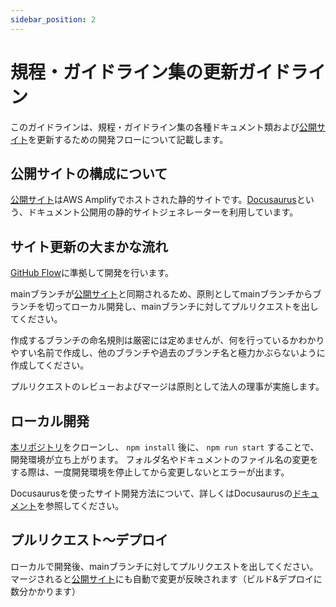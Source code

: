 ```yaml
---
sidebar_position: 2
---
```


# 規程・ガイドライン集の更新ガイドライン

このガイドラインは、規程・ガイドライン集の各種ドキュメント類および[公開サイト](https://regulations.sre-next.org)を更新するための開発フローについて記載します。

## 公開サイトの構成について

[公開サイト](https://regulations.sre-next.org)はAWS Amplifyでホストされた静的サイトです。[Docusaurus](https://docusaurus.io/)という、ドキュメント公開用の静的サイトジェネレーターを利用しています。

## サイト更新の大まかな流れ

[GitHub Flow](https://docs.github.com/ja/get-started/quickstart/github-flow)に準拠して開発を行います。

mainブランチが[公開サイト](https://regulations.sre-next.org)と同期されるため、原則としてmainブランチからブランチを切ってローカル開発し、mainブランチに対してプルリクエストを出してください。

作成するブランチの命名規則は厳密には定めませんが、何を行っているかわかりやすい名前で作成し、他のブランチや過去のブランチ名と極力かぶらないように作成してください。

プルリクエストのレビューおよびマージは原則として法人の理事が実施します。

## ローカル開発

[本リポジトリ](https://github.com/sre-next/corporate-regulations)をクローンし、 `npm install` 後に、 `npm run start` することで、開発環境が立ち上がります。
フォルダ名やドキュメントのファイル名の変更をする際は、一度開発環境を停止してから変更しないとエラーが出ます。

Docusaurusを使ったサイト開発方法について、詳しくはDocusaurusの[ドキュメント](https://docusaurus.io/docs/category/getting-started)を参照してください。

## プルリクエスト～デプロイ

ローカルで開発後、mainブランチに対してプルリクエストを出してください。マージされると[公開サイト](https://regulations.sre-next.org)にも自動で変更が反映されます（ビルド&デプロイに数分かかります）
